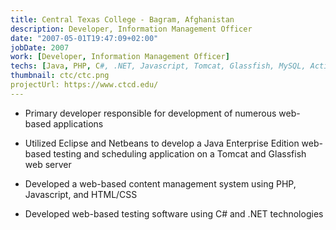 ```yaml
---
title: Central Texas College - Bagram, Afghanistan
description: Developer, Information Management Officer
date: "2007-05-01T19:47:09+02:00"
jobDate: 2007
work: [Developer, Information Management Officer]
techs: [Java, PHP, C#, .NET, Javascript, Tomcat, Glassfish, MySQL, Active Directory]
thumbnail: ctc/ctc.png
projectUrl: https://www.ctcd.edu/
---
```


- Primary developer responsible for development of numerous web-based applications

- Utilized Eclipse and Netbeans to develop a Java Enterprise Edition web-based testing and scheduling application on a Tomcat and Glassfish web server

- Developed a web-based content management system using PHP, Javascript, and HTML/CSS

- Developed web-based testing software using C# and .NET technologies